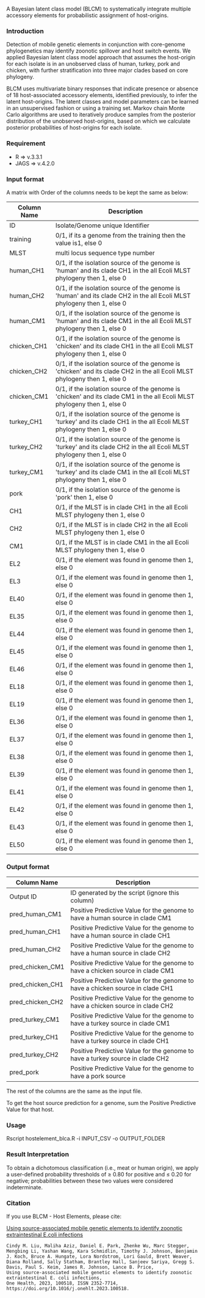 A  Bayesian latent class model (BLCM) to systematically integrate multiple accessory elements for probabilistic assignment of host-origins.

### Introduction
 
Detection of mobile genetic elements in conjunction with core-genome phylogenetics may identify zoonotic spillover and host switch events. We applied Bayesian latent class model approach that assumes the host-origin for each isolate is in an unobserved class of human, turkey, pork and chicken, with further stratification into three major clades based on core phylogeny. 

BLCM uses multivariate binary responses that indicate presence or absence of 18 host-associated accessory elements, identified previously, to infer the latent host-origins. The latent classes and model parameters can be learned in an unsupervised fashion or using a training set. Markov chain Monte Carlo algorithms are used to iteratively produce samples from the posterior distribution of the unobserved host-origins, based on which we calculate posterior probabilities of host-origins for each isolate.

### Requirement
- R => v.3.3.1
- JAGS => v.4.2.0

### Input format
A matrix with Order of the columns needs to be kept the same as below:

| Column Name | Description |
| --- | --- |
| ID | Isolate/Genome unique Identifier |
| training | 0/1, if its a genome from the training then the value is1, else 0 |
| MLST | multi locus sequence type number |
| human_CH1 | 0/1, if the isolation source of the genome is 'human' and its clade CH1 in the all Ecoli MLST phylogeny then 1, else 0 |
| human_CH2 | 0/1, if the isolation source of the genome is 'human' and its clade CH2 in the all Ecoli MLST phylogeny then 1, else 0 |
| human_CM1 | 0/1, if the isolation source of the genome is 'human' and its clade CM1 in the all Ecoli MLST phylogeny then 1, else 0 |
| chicken_CH1 | 0/1, if the isolation source of the genome is 'chicken' and its clade CH1 in the all Ecoli MLST phylogeny then 1, else 0 |
| chicken_CH2 | 0/1, if the isolation source of the genome is 'chicken' and its clade CH2 in the all Ecoli MLST phylogeny then 1, else 0 |
| chicken_CM1 | 0/1, if the isolation source of the genome is 'chicken' and its clade CM1 in the all Ecoli MLST phylogeny then 1, else 0 |
| turkey_CH1 | 0/1, if the isolation source of the genome is 'turkey' and its clade CH1 in the all Ecoli MLST phylogeny then 1, else 0 |
| turkey_CH2 | 0/1, if the isolation source of the genome is 'turkey' and its clade CH2 in the all Ecoli MLST phylogeny then 1, else 0 |
| turkey_CM1 | 0/1, if the isolation source of the genome is 'turkey' and its clade CM1 in the all Ecoli MLST phylogeny then 1, else 0 |
| pork | 0/1, if the isolation source of the genome is 'pork' then 1, else 0 |
| CH1 | 0/1, if the MLST is in clade CH1 in the all Ecoli MLST phylogeny then 1, else 0 |
| CH2 | 0/1, if the MLST is in clade CH2 in the all Ecoli MLST phylogeny then 1, else 0 |
| CM1 | 0/1, if the MLST is in clade CM1 in the all Ecoli MLST phylogeny then 1, else 0 |
| EL2 | 0/1, if the element was found in genome then 1, else 0 |
| EL3 | 0/1, if the element was found in genome then 1, else 0 |
| EL40 | 0/1, if the element was found in genome then 1, else 0 |
| EL35 | 0/1, if the element was found in genome then 1, else 0 |
| EL44 | 0/1, if the element was found in genome then 1, else 0 |
| EL45 | 0/1, if the element was found in genome then 1, else 0 |
| EL46 | 0/1, if the element was found in genome then 1, else 0 |
| EL18 | 0/1, if the element was found in genome then 1, else 0 |
| EL19 | 0/1, if the element was found in genome then 1, else 0 |
| EL36 | 0/1, if the element was found in genome then 1, else 0 |
| EL37 | 0/1, if the element was found in genome then 1, else 0 |
| EL38 | 0/1, if the element was found in genome then 1, else 0 |
| EL39 | 0/1, if the element was found in genome then 1, else 0 |
| EL41 | 0/1, if the element was found in genome then 1, else 0 |
| EL42 | 0/1, if the element was found in genome then 1, else 0 |
| EL43 | 0/1, if the element was found in genome then 1, else 0 |
| EL50 | 0/1, if the element was found in genome then 1, else 0 |

### Output format

|  Column Name | Description |
| --- | --- |
| Output ID |  ID generated by the script (ignore this column) |
| pred_human_CM1 | Positive Predictive Value for the genome to have a human source in clade CM1 |
| pred_human_CH1 | Positive Predictive Value for the genome to have a human source in clade CH1 |
| pred_human_CH2 | Positive Predictive Value for the genome to have a human source in clade CH2 |
| pred_chicken_CM1 | Positive Predictive Value for the genome to have a chicken source in clade CM1 |
| pred_chicken_CH1 | Positive Predictive Value for the genome to have a chicken source in clade CH1 |
| pred_chicken_CH2 | Positive Predictive Value for the genome to have a chicken source in clade CH2 |
| pred_turkey_CM1 | Positive Predictive Value for the genome to have a turkey source in clade CM1 |
| pred_turkey_CH1 | Positive Predictive Value for the genome to have a turkey source in clade CH1 |
| pred_turkey_CH2 | Positive Predictive Value for the genome to have a turkey source in clade CH2 |
| pred_pork | Positive Predictive Value for the genome to have a pork source |

 The rest of the columns are the same as the input file.
 
 To get the host source prediction for a genome, sum the Positive Predictive Value for that host. 

### Usage

Rscript hostelement_blca.R -i INPUT_CSV -o OUTPUT_FOLDER

### Result Interpretation
To obtain a dichotomous classification (i.e., meat or human origin), we apply a user-defined probability thresholds of ≥ 0.80 for positive and ≤ 0.20 for negative; probabilities between these two values were considered indeterminate. 

### Citation
If you use BLCM - Host Elements, please cite:

[Using source-associated mobile genetic elements to identify zoonotic extraintestinal E.coli infections](https://www.sciencedirect.com/science/article/pii/S2352771423000381)

```
Cindy M. Liu, Maliha Aziz, Daniel E. Park, Zhenke Wu, Marc Stegger, Mengbing Li, Yashan Wang, Kara Schmidlin, Timothy J. Johnson, Benjamin J. Koch, Bruce A. Hungate, Lora Nordstrom, Lori Gauld, Brett Weaver, Diana Rolland, Sally Statham, Brantley Hall, Sanjeev Sariya, Gregg S. Davis, Paul S. Keim, James R. Johnson, Lance B. Price,
Using source-associated mobile genetic elements to identify zoonotic extraintestinal E. coli infections,
One Health, 2023, 100518, ISSN 2352-7714, https://doi.org/10.1016/j.onehlt.2023.100518.
```

